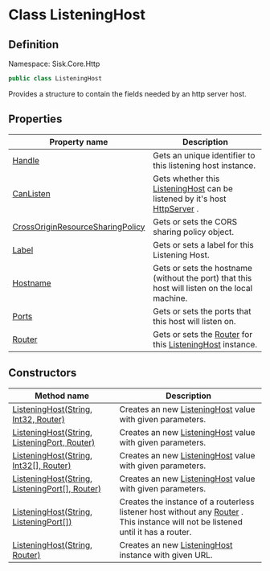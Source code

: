 # Class ListeningHost

## Definition
Namespace: Sisk.Core.Http

```csharp
public class ListeningHost
```

Provides a structure to contain the fields needed by an http server host.

## Properties

| Property name | Description |
| --- | --- |
| [Handle](/spec/Sisk/Core/Http/ListeningHost/Handle) | Gets an unique identifier to this listening host instance. | 
| [CanListen](/spec/Sisk/Core/Http/ListeningHost/CanListen) | Gets whether this [ListeningHost](/spec/Sisk/Core/Http/ListeningHost) can be listened by it's host [HttpServer](/spec/Sisk/Core/Http/HttpServer) . | 
| [CrossOriginResourceSharingPolicy](/spec/Sisk/Core/Http/ListeningHost/CrossOriginResourceSharingPolicy) | Gets or sets the CORS sharing policy object. | 
| [Label](/spec/Sisk/Core/Http/ListeningHost/Label) | Gets or sets a label for this Listening Host. | 
| [Hostname](/spec/Sisk/Core/Http/ListeningHost/Hostname) | Gets or sets the hostname (without the port) that this host will listen on the local machine. | 
| [Ports](/spec/Sisk/Core/Http/ListeningHost/Ports) | Gets or sets the ports that this host will listen on. | 
| [Router](/spec/Sisk/Core/Http/ListeningHost/Router) | Gets or sets the [Router](/spec/Sisk/Core/Routing/Router) for this [ListeningHost](/spec/Sisk/Core/Http/ListeningHost) instance. | 

## Constructors

| Method name | Description |
| --- | --- |
| [ListeningHost(String, Int32, Router)](/spec/Sisk/Core/Http/ListeningHost/_ctor--String-Int32-Router) | Creates an new [ListeningHost](/spec/Sisk/Core/Http/ListeningHost) value with given parameters. | 
| [ListeningHost(String, ListeningPort, Router)](/spec/Sisk/Core/Http/ListeningHost/_ctor--String-ListeningPort-Router) | Creates an new [ListeningHost](/spec/Sisk/Core/Http/ListeningHost) value with given parameters. | 
| [ListeningHost(String, Int32[], Router)](/spec/Sisk/Core/Http/ListeningHost/_ctor--String-Int32[]-Router) | Creates an new [ListeningHost](/spec/Sisk/Core/Http/ListeningHost) value with given parameters. | 
| [ListeningHost(String, ListeningPort[], Router)](/spec/Sisk/Core/Http/ListeningHost/_ctor--String-ListeningPort[]-Router) | Creates an new [ListeningHost](/spec/Sisk/Core/Http/ListeningHost) value with given parameters. | 
| [ListeningHost(String, ListeningPort[])](/spec/Sisk/Core/Http/ListeningHost/_ctor--String-ListeningPort[]) | Creates the instance of a routerless listener host without any [Router](/spec/Sisk/Core/Routing/Router) . This instance will not be listened until it has a router. | 
| [ListeningHost(String, Router)](/spec/Sisk/Core/Http/ListeningHost/_ctor--String-Router) | Creates an new [ListeningHost](/spec/Sisk/Core/Http/ListeningHost) instance with given URL. | 

